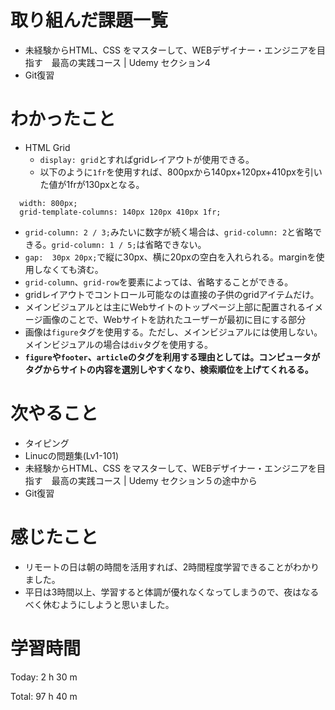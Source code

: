 # 取り組んだ課題一覧
- 未経験からHTML、CSS をマスターして、WEBデザイナー・エンジニアを目指す　最高の実践コース | Udemy セクション4
- Git復習

# わかったこと
- HTML Grid
  - `display: grid`とすればgridレイアウトが使用できる。
  - 以下のように`1fr`を使用すれば、800pxから140px+120px+410pxを引いた値が1frが130pxとなる。
```
  width: 800px;
  grid-template-columns: 140px 120px 410px 1fr;
```
 - `grid-column: 2 / 3;`みたいに数字が続く場合は、`grid-column: 2`と省略できる。`grid-column: 1 / 5;`は省略できない。
 - `gap:  30px 20px;`で縦に30px、横に20pxの空白を入れられる。marginを使用しなくても済む。
 - `grid-column`、`grid-row`を要素によっては、省略することができる。
 - gridレイアウトでコントロール可能なのは直接の子供のgridアイテムだけ。
 - メインビジュアルとは主にWebサイトのトップページ上部に配置されるイメージ画像のことで、Webサイトを訪れたユーザーが最初に目にする部分
 - 画像は`figure`タグを使用する。ただし、メインビジュアルには使用しない。メインビジュアルの場合は`div`タグを使用する。
 -  **`figure`や`footer`、`article`のタグを利用する理由としては。コンピュータがタグからサイトの内容を選別しやすくなり、検索順位を上げてくれるる。**
  

# 次やること
- タイピング
- Linucの問題集(Lv1-101)
- 未経験からHTML、CSS をマスターして、WEBデザイナー・エンジニアを目指す　最高の実践コース | Udemy セクション５の途中から
- Git復習

# 感じたこと
- リモートの日は朝の時間を活用すれば、2時間程度学習できることがわかりました。
- 平日は3時間以上、学習すると体調が優れなくなってしまうので、夜はなるべく休むようにしようと思いました。


# 学習時間
Today: 2 h 30 m

Total: 97 h 40 m
